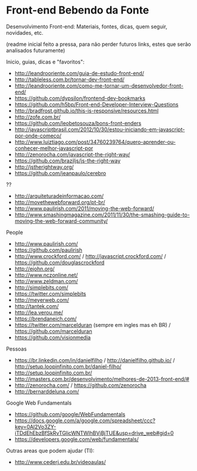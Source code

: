 # Front-end Bebendo da Fonte
Desenvolvimento Front-end: Materiais, fontes, dicas, quem seguir, novidades, etc.

(readme inicial feito a pressa, para não perder futuros links, estes que serão analisados futuramente)

Inicio, guias, dicas e "favoritos":
* http://leandrooriente.com/guia-de-estudo-front-end/
* http://tableless.com.br/tornar-dev-front-end/
* http://leandrooriente.com/como-me-tornar-um-desenvolvedor-front-end/
* https://github.com/dypsilon/frontend-dev-bookmarks
* https://github.com/h5bp/Front-end-Developer-Interview-Questions
* http://bradfrost.github.io/this-is-responsive/resources.html
* http://zofe.com.br/
* https://github.com/leobetosouza/bons-front-enders
* http://javascriptbrasil.com/2012/10/30/estou-iniciando-em-javascript-por-onde-comeco/
* http://www.luiztiago.com/post/34760239764/quero-aprender-ou-conhecer-melhor-javascript-por
* http://zenorocha.com/javascript-the-right-way/
* https://github.com/braziljs/js-the-right-way
* http://jstherightway.org/
* https://github.com/jeanpaulo/cerebro
 
??
* http://arquiteturadeinformacao.com/
* http://movethewebforward.org/pt-br/
* http://www.paulirish.com/2011/moving-the-web-forward/
* http://www.smashingmagazine.com/2011/11/30/the-smashing-guide-to-moving-the-web-forward-community/

People
* http://www.paulirish.com/
* https://github.com/paulirish
* http://www.crockford.com/ / http://javascript.crockford.com/ / https://github.com/douglascrockford
* http://ejohn.org/
* http://www.nczonline.net/
* http://www.zeldman.com/
* http://simplebits.com/
* https://twitter.com/simplebits
* http://meyerweb.com/
* http://tantek.com/
* http://lea.verou.me/
* https://brendaneich.com/
* https://twitter.com/marcelduran  (sempre em ingles mas eh BR) / https://github.com/marcelduran
* https://github.com/visionmedia


Pessoas
* https://br.linkedin.com/in/danielfilho / http://danielfilho.github.io/ / http://setup.loopinfinito.com.br/daniel-filho/
* http://setup.loopinfinito.com.br/
* http://imasters.com.br/desenvolvimento/melhores-de-2013-front-end/#
* http://zenorocha.com/ / https://github.com/zenorocha
* http://bernarddeluna.com/ 

Google Web Fundamentals
* https://github.com/google/WebFundamentals
* https://docs.google.com/a/google.com/spreadsheet/ccc?key=0Al2Vo3ZY-iTDdEhEbzBfSkRvTGlicWNTWlhBVjBjTUE&usp=drive_web#gid=0
* https://developers.google.com/web/fundamentals/


Outras areas que podem ajudar (TI):
* http://www.cederj.edu.br/videoaulas/
